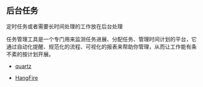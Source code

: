 ## 后台任务

定时任务或者需要长时间处理的工作放在后台处理

任务管理工具是一个专门用来监测任务进展、分配任务、管理时间计划的平台，它通过自动化提醒、规范化的流程、可视化的报表来帮助你管理，从而让工作能有条不紊的按计划开展。


* [quartz]()

* [HangFire]()


